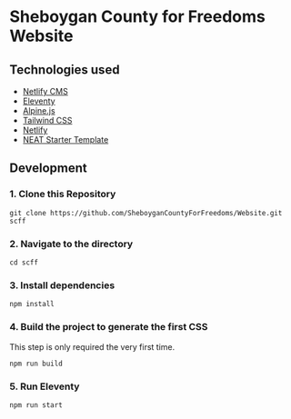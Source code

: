# Sheboygan County for Freedoms Website

## Technologies used

- [Netlify CMS](https://www.netlifycms.org/)
- [Eleventy](https://www.11ty.dev/)
- [Alpine.js](https://github.com/alpinejs/alpine)
- [Tailwind CSS](https://tailwindcss.com/)
- [Netlify](https://www.netlify.com/)
- [NEAT Starter Template](https://github.com/surjithctly/neat-starter)

## Development

### 1\. Clone this Repository

```
git clone https://github.com/SheboyganCountyForFreedoms/Website.git scff
```

### 2\. Navigate to the directory

```
cd scff
```

### 3\. Install dependencies

```
npm install
```

### 4\. Build the project to generate the first CSS

This step is only required the very first time.

```
npm run build
```

### 5\. Run Eleventy

```
npm run start
```
